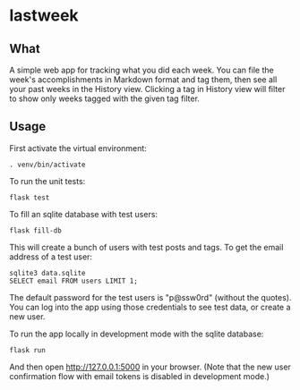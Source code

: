 # lastweek

## What

A simple web app for tracking what you did each week. You can file the week's
accomplishments in Markdown format and tag them, then see all your past weeks
in the History view. Clicking a tag in History view will filter to show only
weeks tagged with the given tag filter.

## Usage

First activate the virtual environment:

    . venv/bin/activate

To run the unit tests:

    flask test

To fill an sqlite database with test users:

    flask fill-db

This will create a bunch of users with test posts and tags. To get the
email address of a test user:

    sqlite3 data.sqlite
    SELECT email FROM users LIMIT 1;

The default password for the test users is "p@ssw0rd" (without the quotes).
You can log into the app using those credentials to see test data, or create
a new user.

To run the app locally in development mode with the sqlite database:

    flask run

And then open http://127.0.0.1:5000 in your browser. (Note that the new user
confirmation flow with email tokens is disabled in development mode.)
